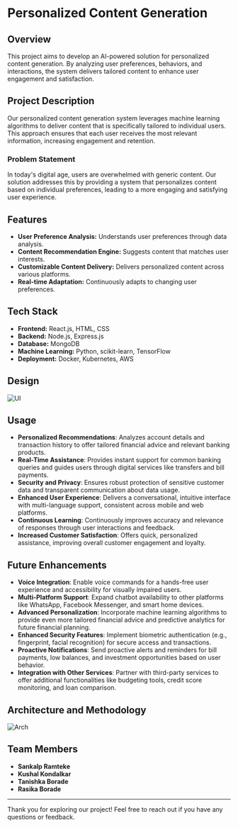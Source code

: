 # Personalized Content Generation

## Overview
This project aims to develop an AI-powered solution for personalized content generation. By analyzing user preferences, behaviors, and interactions, the system delivers tailored content to enhance user engagement and satisfaction.

## Project Description
Our personalized content generation system leverages machine learning algorithms to deliver content that is specifically tailored to individual users. This approach ensures that each user receives the most relevant information, increasing engagement and retention.

### Problem Statement
In today's digital age, users are overwhelmed with generic content. Our solution addresses this by providing a system that personalizes content based on individual preferences, leading to a more engaging and satisfying user experience.

## Features
- **User Preference Analysis:** Understands user preferences through data analysis.
- **Content Recommendation Engine:** Suggests content that matches user interests.
- **Customizable Content Delivery:** Delivers personalized content across various platforms.
- **Real-time Adaptation:** Continuously adapts to changing user preferences.

## Tech Stack
- **Frontend:** React.js, HTML, CSS
- **Backend:** Node.js, Express.js
- **Database:** MongoDB
- **Machine Learning:** Python, scikit-learn, TensorFlow
- **Deployment:** Docker, Kubernetes, AWS

## Design
![UI](https://github.com/sankalpramteke/Bank-of-baroda-hackathon-2024/assets/116703076/7fe1b0c7-57b2-4da6-b155-9b64209b4466)

## Usage
- **Personalized Recommendations**: Analyzes account details and transaction history to offer tailored financial advice and relevant banking products.
- **Real-Time Assistance**: Provides instant support for common banking queries and guides users through digital services like transfers and bill payments.
- **Security and Privacy**: Ensures robust protection of sensitive customer data and transparent communication about data usage.
- **Enhanced User Experience**: Delivers a conversational, intuitive interface with multi-language support, consistent across mobile and web platforms.
- **Continuous Learning**: Continuously improves accuracy and relevance of responses through user interactions and feedback.
- **Increased Customer Satisfaction**: Offers quick, personalized assistance, improving overall customer engagement and loyalty.

## Future Enhancements

- **Voice Integration**: Enable voice commands for a hands-free user experience and accessibility for visually impaired users.
- **Multi-Platform Support**: Expand chatbot availability to other platforms like WhatsApp, Facebook Messenger, and smart home devices.
- **Advanced Personalization**: Incorporate machine learning algorithms to provide even more tailored financial advice and predictive analytics for future financial planning.
- **Enhanced Security Features**: Implement biometric authentication (e.g., fingerprint, facial recognition) for secure access and transactions.
- **Proactive Notifications**: Send proactive alerts and reminders for bill payments, low balances, and investment opportunities based on user behavior.
- **Integration with Other Services**: Partner with third-party services to offer additional functionalities like budgeting tools, credit score monitoring, and loan comparison.

## Architecture and Methodology
![Arch](https://github.com/sankalpramteke/Bank-of-baroda-hackathon-2024/assets/116703076/eb4ea742-1bb2-4bef-acbc-6b26291525ca)

  ## Team Members

- **Sankalp Ramteke** 
- **Kushal Kondalkar** 
- **Tanishka Borade**
- **Rasika Borade** 

---

Thank you for exploring our project! Feel free to reach out if you have any questions or feedback.



